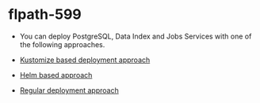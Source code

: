 # flpath-599

* You can deploy PostgreSQL, Data Index and Jobs Services with one of the following approaches.

* [Kustomize based deployment approach](kustomize-based/README.md)
* [Helm based approach](helm-based/README.md)
* [Regular deployment approach](basic-deployment/README.md)
